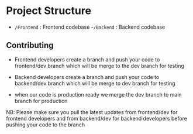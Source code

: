 # Project Structure
- `/Frontend` : Frontend codebase
-`/Backend` : Backend codebase

## Contributing

- Frontend developers create a branch and push your code to frontend/dev branch which will be merge to the dev branch for testing

- Backend developers create a branch and push your code to backend/dev branch which will be merge to dev branch for testing

- when our code is production ready we merge the dev branch to main branch for production

NB: Please make sure you pull the latest updates from frontend/dev for frontend developers and from backend/dev for backend developers before pushing your code to the branch